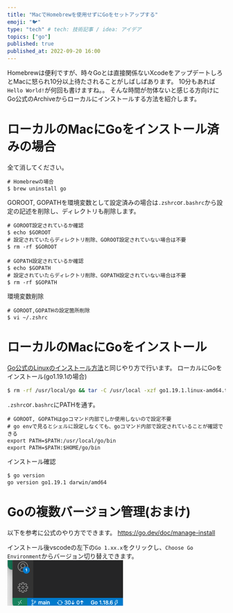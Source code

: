 ```yaml
---
title: "MacでHomebrewを使用せずにGoをセットアップする"
emoji: "🐦"
type: "tech" # tech: 技術記事 / idea: アイデア
topics: ["go"]
published: true
published_at: 2022-09-20 16:00
---
```

Homebrewは便利ですが、時々Goとは直接関係ないXcodeをアップデートしろとMacに怒られ10分以上待たされることがしばしばあります。
10分もあれば`Hello World!`が何回も書けますね。。
そんな時間が勿体ないと感じる方向けにGo公式のArchiveからローカルにインストールする方法を紹介します。

# ローカルのMacにGoをインストール済みの場合
全て消してください。
```
# Homebrewの場合
$ brew uninstall go
```
GOROOT, GOPATHを環境変数として設定済みの場合は`.zshrc`or`.bashrc`から設定の記述を削除し、ディレクトリも削除します。
```
# GOROOT設定されているか確認
$ echo $GOROOT
# 設定されていたらディレクトリ削除、GOROOT設定されていない場合は不要
$ rm -rf $GOROOT

# GOPATH設定されているか確認
$ echo $GOPATH
# 設定されていたらディレクトリ削除、GOPATH設定されていない場合は不要
$ rm -rf $GOPATH
```
環境変数削除
```
# GOROOT,GOPATHの設定箇所削除
$ vi ~/.zshrc
```

# ローカルのMacにGoをインストール
[Go公式のLinuxのインストール方法](https://go.dev/doc/install)と同じやり方で行います。
ローカルにGoをインストール(go1.19.1の場合)
```bash
$ rm -rf /usr/local/go && tar -C /usr/local -xzf go1.19.1.linux-amd64.tar.gz
```
`.zshrc`or`.bashrc`にPATHを通す。
```
# GOROOT, GOPATHはgoコマンド内部でしか使用しないので設定不要
# go envで見るとシェルに設定しなくても、goコマンド内部で設定されていることが確認できる
export PATH=$PATH:/usr/local/go/bin
export PATH=$PATH:$HOME/go/bin
```
インストール確認
```
$ go version
go version go1.19.1 darwin/amd64
```

# Goの複数バージョン管理(おまけ)
以下を参考に公式のやり方でできます。
https://go.dev/doc/manage-install

インストール後vscodeの左下の`Go 1.xx.x`をクリックし、`Choose Go Environment`からバージョン切り替えできます。
![](/images/go-setup-for-mac/vscode.png)
